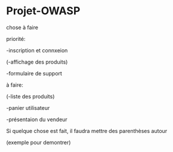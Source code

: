 ﻿# Projet-OWASP

chose à faire

priorité:

  -inscription et connxeion
  
  (-affichage des produits)
  
  -formulaire de support
  

à faire:

  (-liste des produits)
  
  -panier utilisateur
  
  -présentaion du vendeur
  
  

Si quelque chose est fait, il faudra mettre des parenthèses autour

  (exemple pour demontrer)
